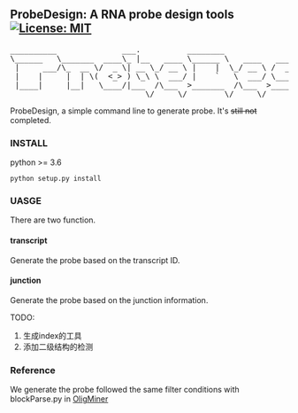## ProbeDesign: A RNA probe design tools [![License: MIT](https://img.shields.io/badge/License-MIT-green.svg)](https://opensource.org/licenses/MIT)
<pre>
__________              ___.          ________                .__               
\______   \_______  ____\_ |__   ____ \______ \   ____   _____|__| ____   ____  
 |     ___/\_  __ \/  _ \| __ \_/ __ \ |    |  \_/ __ \ /  ___/  |/ ___\ /    \ 
 |    |     |  | \(  <_> ) \_\ \  ___/ |    `   \  ___/ \___ \|  / /_/  >   |  \
 |____|     |__|   \____/|___  /\___  >_______  /\___  >____  >__\___  /|___|  /
                             \/     \/        \/     \/     \/  /_____/      \/ 
</pre>


ProbeDesign, a simple command line to generate probe. It's  ~~still not~~  completed.


### INSTALL
python >= 3.6
```shell
python setup.py install
```
### UASGE
There are two function.

#### transcript

Generate the probe based on the transcript ID.

#### junction

Generate the probe based on the junction information.


TODO:
1. 生成index的工具
2. 添加二级结构的检测

### Reference
We generate the probe followed the same filter conditions with blockParse.py in [OligMiner](https://github.com/brianbeliveau/OligoMiner)
